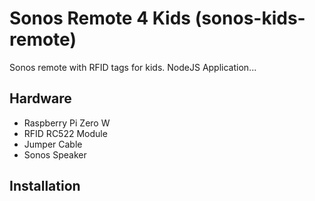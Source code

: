 # Sonos Remote 4 Kids (sonos-kids-remote)

Sonos remote with RFID tags for kids.
NodeJS Application... 

## Hardware

* Raspberry Pi Zero W
* RFID RC522 Module
* Jumper Cable
* Sonos Speaker

## Installation

